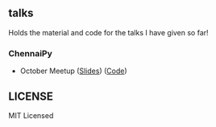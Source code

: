 ## talks

Holds the material and code for the talks I have given so far!

### ChennaiPy

- October Meetup ([Slides](https://github.com/prodicus/talks/blob/master/chennaipy/october/talk.pdf)) ([Code](https://github.com/prodicus/talks/tree/master/chennaipy/october/samplecode))

## LICENSE

MIT Licensed
